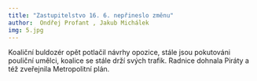 ```yaml
---
title: "Zastupitelstvo 16. 6. nepřineslo změnu"
author:  Ondřej Profant , Jakub Michálek
img: 5.jpg
---
```


Koaliční buldozér opět potlačil návrhy opozice, stále jsou pokutováni pouliční umělci, koalice se stále drží svých trafik. Radnice dohnala Piráty a též zveřejnila Metropolitní plán.
